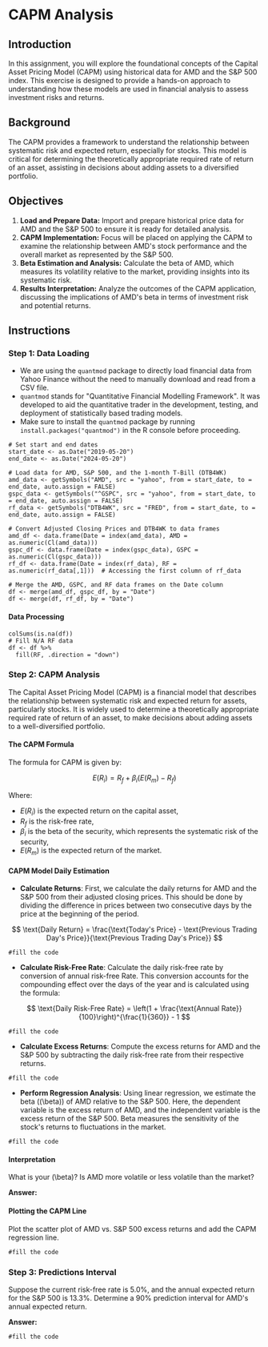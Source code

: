 
# CAPM Analysis

## Introduction

In this assignment, you will explore the foundational concepts of the Capital Asset Pricing Model (CAPM) using historical data for AMD and the S&P 500 index. This exercise is designed to provide a hands-on approach to understanding how these models are used in financial analysis to assess investment risks and returns.

## Background

The CAPM provides a framework to understand the relationship between systematic risk and expected return, especially for stocks. This model is critical for determining the theoretically appropriate required rate of return of an asset, assisting in decisions about adding assets to a diversified portfolio.

## Objectives

1. **Load and Prepare Data:** Import and prepare historical price data for AMD and the S&P 500 to ensure it is ready for detailed analysis.
2. **CAPM Implementation:** Focus will be placed on applying the CAPM to examine the relationship between AMD's stock performance and the overall market as represented by the S&P 500.
3. **Beta Estimation and Analysis:** Calculate the beta of AMD, which measures its volatility relative to the market, providing insights into its systematic risk.
4. **Results Interpretation:** Analyze the outcomes of the CAPM application, discussing the implications of AMD's beta in terms of investment risk and potential returns.

## Instructions

### Step 1: Data Loading

- We are using the `quantmod` package to directly load financial data from Yahoo Finance without the need to manually download and read from a CSV file.
- `quantmod` stands for "Quantitative Financial Modelling Framework". It was developed to aid the quantitative trader in the development, testing, and deployment of statistically based trading models.
- Make sure to install the `quantmod` package by running `install.packages("quantmod")` in the R console before proceeding.

```{r load-data}
# Set start and end dates
start_date <- as.Date("2019-05-20")
end_date <- as.Date("2024-05-20")

# Load data for AMD, S&P 500, and the 1-month T-Bill (DTB4WK)
amd_data <- getSymbols("AMD", src = "yahoo", from = start_date, to = end_date, auto.assign = FALSE)
gspc_data <- getSymbols("^GSPC", src = "yahoo", from = start_date, to = end_date, auto.assign = FALSE)
rf_data <- getSymbols("DTB4WK", src = "FRED", from = start_date, to = end_date, auto.assign = FALSE)

# Convert Adjusted Closing Prices and DTB4WK to data frames
amd_df <- data.frame(Date = index(amd_data), AMD = as.numeric(Cl(amd_data)))
gspc_df <- data.frame(Date = index(gspc_data), GSPC = as.numeric(Cl(gspc_data)))
rf_df <- data.frame(Date = index(rf_data), RF = as.numeric(rf_data[,1]))  # Accessing the first column of rf_data

# Merge the AMD, GSPC, and RF data frames on the Date column
df <- merge(amd_df, gspc_df, by = "Date")
df <- merge(df, rf_df, by = "Date")
```

#### Data Processing 
```{r data}
colSums(is.na(df))
# Fill N/A RF data
df <- df %>%
  fill(RF, .direction = "down") 
```

### Step 2: CAPM Analysis

The Capital Asset Pricing Model (CAPM) is a financial model that describes the relationship between systematic risk and expected return for assets, particularly stocks. It is widely used to determine a theoretically appropriate required rate of return of an asset, to make decisions about adding assets to a well-diversified portfolio.

#### The CAPM Formula
The formula for CAPM is given by:

$$
E(R_i) = R_f + \beta_i (E(R_m) - R_f)
$$

Where:

- $E(R_i)$ is the expected return on the capital asset,
- $R_f$ is the risk-free rate,
- $\beta_i$ is the beta of the security, which represents the systematic risk of the security,
- $E(R_m)$ is the expected return of the market.



#### CAPM Model Daily Estimation

- **Calculate Returns**: First, we calculate the daily returns for AMD and the S&P 500 from their adjusted closing prices. This should be done by dividing the difference in prices between two consecutive days by the price at the beginning of the period.
  
$$
\text{Daily Return} = \frac{\text{Today's Price} - \text{Previous Trading Day's Price}}{\text{Previous Trading Day's Price}}
$$

```{r return}
#fill the code
```

- **Calculate Risk-Free Rate**: Calculate the daily risk-free rate by conversion of annual risk-free Rate. This conversion accounts for the compounding effect over the days of the year and is calculated using the formula:
  
$$
\text{Daily Risk-Free Rate} = \left(1 + \frac{\text{Annual Rate}}{100}\right)^{\frac{1}{360}} - 1
$$

```{r riskfree}
#fill the code
```


- **Calculate Excess Returns**: Compute the excess returns for AMD and the S&P 500 by subtracting the daily risk-free rate from their respective returns.

```{r excess return}
#fill the code
```


- **Perform Regression Analysis**: Using linear regression, we estimate the beta (\(\beta\)) of AMD relative to the S&P 500. Here, the dependent variable is the excess return of AMD, and the independent variable is the excess return of the S&P 500. Beta measures the sensitivity of the stock's returns to fluctuations in the market.

```{r lm}
#fill the code
```


#### Interpretation

What is your \(\beta\)? Is AMD more volatile or less volatile than the market?

**Answer:**


#### Plotting the CAPM Line
Plot the scatter plot of AMD vs. S&P 500 excess returns and add the CAPM regression line.

```{r plot}
#fill the code
```

### Step 3: Predictions Interval
Suppose the current risk-free rate is 5.0%, and the annual expected return for the S&P 500 is 13.3%. Determine a 90% prediction interval for AMD's annual expected return.



**Answer:**

```{r pi}
#fill the code
```

